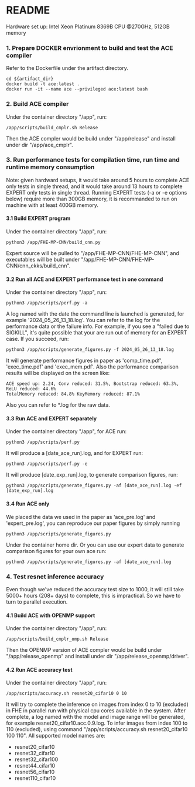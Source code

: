 README
================
Hardware set up: Intel Xeon Platinum 8369B CPU @270GHz, 512GB memory

### 1. Prepare DOCKER envrionment to build and test the ACE compiler
Refer to the Dockerfile under the artifact directory.
```
cd ${artifact_dir}
docker build -t ace:latest .
docker run -it --name ace --privileged ace:latest bash
```

### 2. Build ACE compiler
Under the container directory "/app", run:
```
/app/scripts/build_cmplr.sh Release
```
Then the ACE compler would be build under "/app/release" and install under dir "/app/ace_cmplr".

### 3. Run performance tests for compilation time, run time and runtime memory consumption
Note: given hardward setups, it would take around 5 hours to complete ACE only tests in single thread, and it would take around 13 hours to complete EXPERT only tests in single thread. Running EXPERT tests (-a or -e options below) require more than 300GB memory, it is recommanded to run on machine with at least 400GB memory.

#### 3.1 Build EXPERT program
Under the container directory "/app", run:
```
python3 /app/FHE-MP-CNN/build_cnn.py
```
Expert source will be pulled to "/app/FHE-MP-CNN/FHE-MP-CNN", and executables will be built under "/app/FHE-MP-CNN/FHE-MP-CNN/cnn_ckks/build_cnn".


#### 3.2 Run all ACE and EXPERT performance test in one command
Under the container directory "/app", run:
```
python3 /app/scripts/perf.py -a
```
A log named with the date the command line is launched is generated, for example '2024_05_26_13_18.log'. You can refer to the log for the performance data or the failure info. For example, if you see a "failed due to SIGKILL", it's quite possible that your are run out of memory for an EXPERT case. If you succeed, run:
```
python3 /app/scripts/generate_figures.py -f 2024_05_26_13_18.log
```
It will generate performance figures in paper as 'comp_time.pdf', 'exec_time.pdf' and 'exec_mem.pdf'.
Also the performance comparison results will be displayed on the screen like:
```
ACE speed up: 2.24, Conv reduced: 31.5%, Bootstrap reduced: 63.3%, ReLU reduced: 44.6%
TotalMemory reduced: 84.8% KeyMemory reduced: 87.1%
```
Also you can refer to *.log for the raw data.

#### 3.3 Run ACE and EXPERT separately
Under the container directory "/app", for ACE run:
```
python3 /app/scripts/perf.py
```
It will produce a [date_ace_run].log, and for EXPERT run:
```
python3 /app/scripts/perf.py -e
```
It will produce [date_exp_run].log, to generate comparison figures, run:
```
python3 /app/scripts/generate_figures.py -af [date_ace_run].log -ef [date_exp_run].log
```

#### 3.4 Run ACE only
We placed the data we used in the paper as 'ace_pre.log' and 'expert_pre.log', you can reproduce our paper figures by simply running
```
python3 /app/scripts/generate_figures.py
```
Under the container home dir.
Or you can use our expert data to generate comparison figures for your own ace run:
```
python3 /app/scripts/generate_figures.py -af [date_ace_run].log
```

### 4. Test resnet inference accuracy
Even though we've reduced the accuracy test size to 1000, it will still take 5000+ hours (208+ days) to complete, this is impractical. So we have to turn to parallel execution.

#### 4.1 Build ACE with OPENMP support
Under the container directory "/app", run:
```
/app/scripts/build_cmplr_omp.sh Release
```
Then the OPENMP version of ACE compler would be build under "/app/release_openmp" and install under dir "/app/release_openmp/driver".

#### 4.2 Run ACE accuracy test
Under the container directory "/app", run:
```
/app/scripts/accuracy.sh resnet20_cifar10 0 10
```
It will try to complete the inference on images from index 0 to 10 (excluded) in FHE in parallel run with physical cpu cores available in the system. After complete, a log named with the model and image range will be generated, for example resnet20_cifar10.acc.0.9.log. To infer images from index 100 to 110 (excluded), using command "/app/scripts/accuracy.sh resnet20_cifar10 100 110". All supported model names are:
*    resnet20_cifar10
*    resnet32_cifar10
*    resnet32_cifar100
*    resnet44_cifar10
*    resnet56_cifar10
*    resnet110_cifar10

